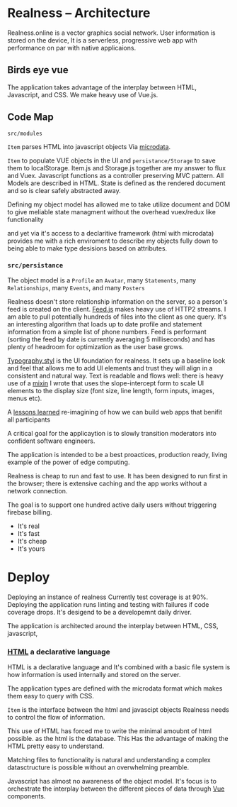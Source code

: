 
# Realness – Architecture

Realness.online is a vector graphics social network. User information is stored on the device, It is a serverless, progressive web app with performance on par with native applicaions.

## Birds eye vue

The application takes advantage of the interplay between HTML, Javascript, and CSS. We make heavy use of Vue.js.

## Code Map

`src/modules`

`Item` parses HTML into javascript objects Via [microdata](https://www.w3.org/TR/microdata/).

`Item` to populate VUE objects in the UI and `persistance/Storage` to save them to localStorage. Item.js and Storage.js together are my answer to flux and Vuex. Javascript functions as a controller preserving MVC pattern. All Models are described in HTML. State is defined as the rendered document and so is clear safely abstracted away.

Defining my object model has allowed me to take utilize document and DOM to give meliable state managment without the overhead  vuex/redux like functionality

and yet via it's access to a declaritive framework (html with microdata) provides me with a rich enviroment to describe my objects fully down to being able to make type desisions based on attributes.


### `src/persistance`
The object model is a `Profile` an `Avatar`, many `Statements`, many `Relationships`, many `Events`, and many `Posters`

Realness doesn't store relationship information on the server, so a person's feed is created on the client. [Feed.js](https://github.com/scott-fryxell/realness/blob/master/src/views/Feed.vue) makes heavy use of HTTP2 streams. I am able to pull potentially hundreds of files into the client as one query. It's an interesting algorithm that loads up to date profile and statement information from a simple list of phone numbers. Feed is performant  (sorting the feed by date is currently averaging 5 milliseconds) and has plenty of headroom for optimization as the user base grows.

[Typography.styl](https://github.com/scott-fryxell/realness/blob/master/src/style/typography.styl) is the UI foundation for realness. It sets up a baseline look and feel that allows me to add UI elements and trust they will align in a consistent and natural way. Text is readable and flows well: there is heavy use of a [mixin](https://github.com/scott-fryxell/realness/blob/master/src/style/mixins/between.styl) I wrote that uses the slope-intercept form to scale UI elements to the display size (font size, line length, form inputs, images, menus etc).

A [lessons learned](http://facebook.com) re-imagining of how we can build web apps that benifit all participants

A critical goal for the applicaytion is to slowly transition moderators into confident software engineers.

The application is intended to be a best proactices, production ready, living example of the power of edge computing.

Realness is cheap to run and fast to use. It has been designed to run first in the browser; there is extensive caching and the app works without a network connection.

The goal is to support  one hundred active daily users without triggering firebase billing.

- It's real
- It's fast
- It's cheap
- It's yours

# Deploy

Deploying an instance of realness
Currently test coverage is at 90%. Deploying the application runs linting and testing with failures if code coverage drops. It's desigend to be a developemnt daily driver.

The application is architected around the interplay between HTML, CSS, javascript,

### [HTML]() a declarative language
HTML is a declarative language and It's combined with a basic file system is how information is used internally and stored on the server.

The application types are defined with the microdata format which makes them easy to query with CSS.

`Item` is the interface between the html and javascipt objects Realness needs to control the flow of information.

This use of HTML has forced me to write the minimal amoubnt of html possible. as the html is the database. This Has the advantage of making the HTML pretty easy to understand.

Matching files to functionality is natural and understanding a complex datasctructure is possible without an overwhelming preamble.

Javascript has almost no awareness of the object model. It's focus is to orchestrate the interplay between the different pieces of data through [Vue](https://vuejs.org) components.
